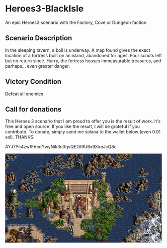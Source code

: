 # Heroes3-BlackIsle
An epic Heroes3 scenario with the Factory, Cove or Dungeon faction.

## Scenario Description
In the sleeping tavern, a boil is underway. A map found gives the exact location of a fortress built on an island, abandoned for ages. Four scouts left but no return since. Hurry, the fortress houses immeasurable treasures, and perhaps... even greater danger.

## Victory Condition
Defeat all enemies

## Call for donations

This Heroes 3 scenario that I am proud to offer you is the result of work. It's free and open source. If you like the result, I will be grateful if you contribute. To donate, simply send me solana to the wallet below (even 0.01 sol). THANKS.

AYJ7Pc4zwfFheqYwyNik3n3qvQE2it9U6x9XireJcQ8c

![](picture/00beatrice_equipment.jpg)
